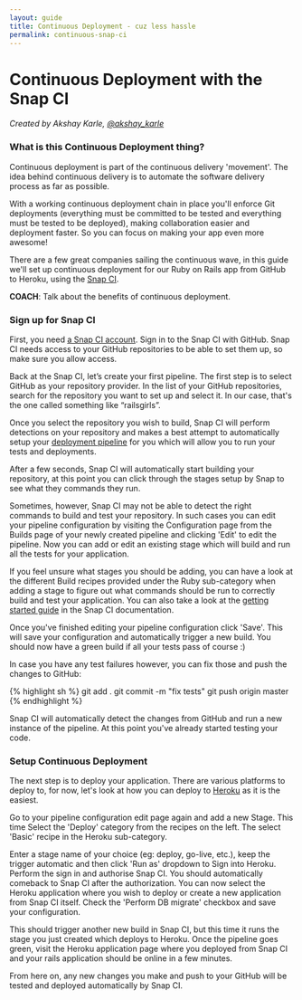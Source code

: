 ```yaml
---
layout: guide
title: Continuous Deployment - cuz less hassle
permalink: continuous-snap-ci
---
```


# Continuous Deployment with the Snap CI

*Created by Akshay Karle, [@akshay_karle](https://twitter.com/akshay_karle)*

### What is this Continuous Deployment thing?

Continuous deployment is part of the continuous delivery 'movement'. The idea behind continuous delivery is to automate the software delivery process as far as possible.

With a working continuous deployment chain in place you'll enforce Git deployments (everything must be committed to be tested and everything must be tested to be deployed), making collaboration easier and deployment faster. So you can focus on making your app even more awesome!

There are a few great companies sailing the continuous wave, in this guide we'll set up continuous deployment for our Ruby on Rails app from GitHub to Heroku, using the [Snap CI](https://snap-ci.com).

__COACH__: Talk about the benefits of continuous deployment.

### Sign up for Snap CI

First, you need [a Snap CI account](https://snap-ci.com/). Sign in to the Snap CI with GitHub. Snap CI needs access to your GitHub repositories to be able to set them up, so make sure you allow access.

Back at the Snap CI, let’s create your first pipeline. The first step is to select GitHub as your repository provider. In the list of your GitHub repositories, search for the repository you want to set up and select it. In our case, that's the one called something like “railsgirls”.

Once you select the repository you wish to build, Snap CI will perform detections on your repository and makes a best attempt to automatically setup your [deployment pipeline](http://martinfowler.com/bliki/DeploymentPipeline.html) for you which will allow you to run your tests and deployments.

After a few seconds, Snap CI will automatically start building your repository, at this point you can click through the stages setup by Snap to see what they commands they run.

Sometimes, however, Snap CI may not be able to detect the right commands to build and test your repository. In such cases you can edit your pipeline configuration by visiting the Configuration page from the Builds page of your newly created pipeline and clicking 'Edit' to edit the pipeline. Now you can add or edit an existing stage which will build and run all the tests for your application.

If you feel unsure what stages you should be adding, you can have a look at the different Build recipes provided under the Ruby sub-category when adding a stage to figure out what commands should be run to correctly build and test your application. You can also take a look at the [getting started guide](https://docs.snap-ci.com/getting-started/) in the Snap CI documentation.

Once you've finished editing your pipeline configuration click 'Save'. This will save your configuration and automatically trigger a new build. You should now have a green build if all your tests pass of course :)

In case you have any test failures however, you can fix those and push the changes to GitHub:

{% highlight sh %}
git add .
git commit -m "fix tests"
git push origin master
{% endhighlight %}

Snap CI will automatically detect the changes from GitHub and run a new instance of the pipeline. At this point you've already started testing your code.

### Setup Continuous Deployment

The next step is to deploy your application. There are various platforms to deploy to, for now, let's look at how you can deploy to [Heroku](https://www.heroku.com/) as it is the easiest.

Go to your pipeline configuration edit page again and add a new Stage. This time Select the 'Deploy' category from the recipes on the left. The select 'Basic' recipe in the Heroku sub-category.

Enter a stage name of your choice (eg: deploy, go-live, etc.), keep the trigger automatic and then click 'Run as' dropdown to Sign into Heroku. Perform the sign in and authorise Snap CI. You should automatically comeback to Snap CI after the authorization. You can now select the Heroku application where you wish to deploy or create a new application from Snap CI itself. Check the 'Perform DB migrate' checkbox and save your configuration.

This should trigger another new build in Snap CI, but this time it runs the stage you just created which deploys to Heroku. Once the pipeline goes green, visit the Heroku application page where you deployed from Snap CI and your rails application should be online in a few minutes.

From here on, any new changes you make and push to your GitHub will be tested and deployed automatically by Snap CI.
